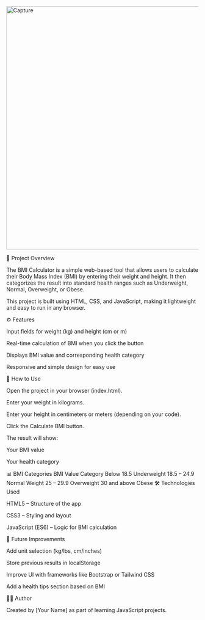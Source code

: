<img width="1354" height="637" alt="Capture" src="https://github.com/user-attachments/assets/4d3424cc-23e6-4861-aa60-bb7bf447bc47" />

📝 Project Overview

The BMI Calculator is a simple web-based tool that allows users to calculate their Body Mass Index (BMI) by entering their weight and height.
It then categorizes the result into standard health ranges such as Underweight, Normal, Overweight, or Obese.

This project is built using HTML, CSS, and JavaScript, making it lightweight and easy to run in any browser.

⚙️ Features

Input fields for weight (kg) and height (cm or m)

Real-time calculation of BMI when you click the button

Displays BMI value and corresponding health category

Responsive and simple design for easy use

🚀 How to Use

Open the project in your browser (index.html).

Enter your weight in kilograms.

Enter your height in centimeters or meters (depending on your code).

Click the Calculate BMI button.

The result will show:

Your BMI value

Your health category

📊 BMI Categories
BMI Value	Category
Below 18.5	Underweight
18.5 – 24.9	Normal Weight
25 – 29.9	Overweight
30 and above	Obese
🛠️ Technologies Used

HTML5 – Structure of the app

CSS3 – Styling and layout

JavaScript (ES6) – Logic for BMI calculation

🔮 Future Improvements

Add unit selection (kg/lbs, cm/inches)

Store previous results in localStorage

Improve UI with frameworks like Bootstrap or Tailwind CSS

Add a health tips section based on BMI

👨‍💻 Author

Created by [Your Name] as part of learning JavaScript projects.
